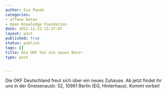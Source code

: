 ```yaml
---
author: Eva Panek
categories:
- offene Daten
- Open Knowledge Foundation
date: 2012-11-21 15:37:07
layout: post
published: true
status: publish
tags: []
title: Die OKF hat ein neues Büro!
type: post


---
```


Die OKF Deutschland freut sich über ein neues Zuhause. Ab jetzt findet ihr uns in der Gneisenaustr. 52, 10961 Berlin (EG, Hinterhaus). Kommt vorbei!